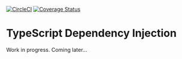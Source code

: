 [![CircleCI](https://circleci.com/gh/vschoener/dependency-injection-node.svg?style=svg)](https://circleci.com/gh/vschoener/dependency-injection-node) [![Coverage Status](https://coveralls.io/repos/github/organization/project/badge.svg?branch=master)](https://coveralls.io/github/vschoener/dependency-injection-node?branch=master)

# TypeScript Dependency Injection

Work in progress. Coming later...
